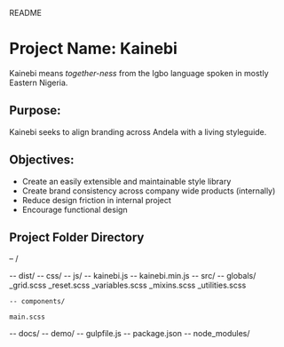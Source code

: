 README

# Project Name: Kainebi

Kainebi means  *together-ness*  from the Igbo language spoken in mostly Eastern Nigeria. 


## Purpose:

Kainebi seeks to align branding across Andela with a living styleguide.


## Objectives:
- Create an easily extensible and maintainable style library
- Create brand consistency across company wide products (internally)
- Reduce design friction in internal project
- Encourage functional design



## Project Folder Directory

– /

  -- dist/
    -- css/
    -- js/
      -- kainebi.js
      -- kainebi.min.js
  -- src/
    -- globals/
      _grid.scss
      _reset.scss
      _variables.scss
      _mixins.scss
      _utilities.scss


    -- components/ 
      
    main.scss
    
  -- docs/
  -- demo/
  -- gulpfile.js
  -- package.json
  -- node_modules/
  






